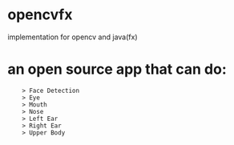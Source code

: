 # opencvfx
implementation for opencv and java(fx)

an open source app that can do:
===============================
		> Face Detection
		> Eye
		> Mouth
		> Nose
		> Left Ear
		> Right Ear
		> Upper Body


